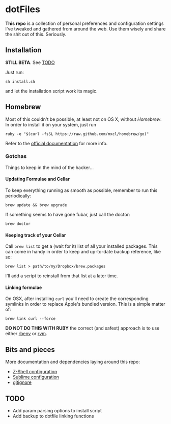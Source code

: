 dotFiles
=========

**This repo** is a collection of personal preferences and configuration settings I've tweaked and gathered from around the web. Use them wisely and share the shit out of this. Seriously.

## Installation

**STILL BETA**. See [TODO](#todo)

Just run:

    sh install.sh

and let the installation script work its magic.

## Homebrew

Most of this couldn't be possible, at least not on OS X, without *Homebrew*. In order to install it on your system, just run

    ruby -e "$(curl -fsSL https://raw.github.com/mxcl/homebrew/go)"

Refer to the [official documentation][1] for more info.

### Gotchas

Things to keep in the mind of the hacker...

#### Updating Formulae and Cellar

To keep everything running as smooth as possible, remember to run this periodically:

    brew update && brew upgrade

If something seems to have gone fubar, just call the doctor:

    brew doctor

#### Keeping track of your Cellar

Call `brew list` to get a (wait for it) list of all your installed packages. This can come in handy in order to keep and up-to-date backup reference, like so:

    brew list > path/to/my/Dropbox/brew.packages

I'll add a script to reinstall from that list at a later time.

#### Linking formulae

On OSX, after installing `curl` you'll need to create the corresponding symlinks in order to replace Apple's bundled version. This is a simple matter of:

    brew link curl --force

**DO NOT DO THIS WITH RUBY** the correct (and safest) approach is to use either [rbenv][2] or [rvm][3].

## Bits and pieces

More documentation and dependencies laying around this repo:

* [Z-Shell configuration][4]
* [Sublime configuration][5]
* [gitignore][6]


## TODO
- Add param parsing options to install script
- Add backup to dotfile linking functions

[1]: http://brew.sh
[2]: https://github.com/sstephenson/rbenv
[3]: https://rvm.io
[4]: zsh/README.md
[5]: sublime/README.md
[6]: https://github.com/gfestari/gitignore
